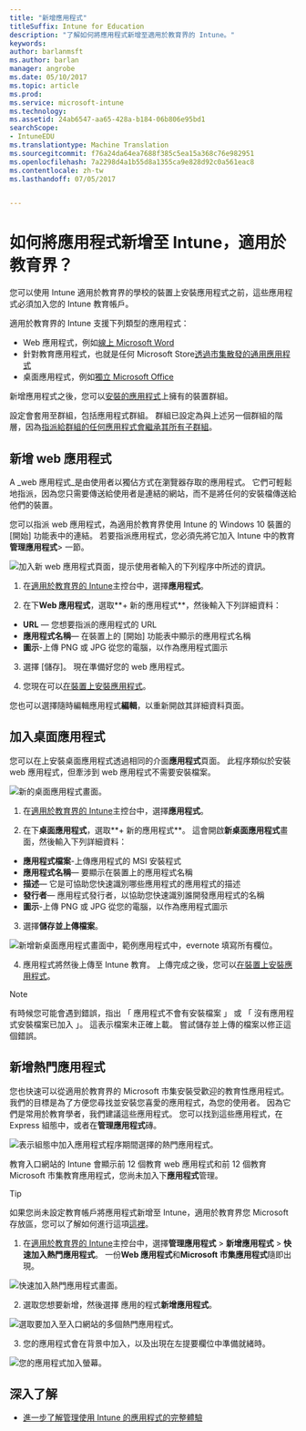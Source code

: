 ```yaml
---
title: "新增應用程式"
titleSuffix: Intune for Education
description: "了解如何將應用程式新增至適用於教育界的 Intune。"
keywords: 
author: barlanmsft
ms.author: barlan
manager: angrobe
ms.date: 05/10/2017
ms.topic: article
ms.prod: 
ms.service: microsoft-intune
ms.technology: 
ms.assetid: 24ab6547-aa65-428a-b184-06b806e95bd1
searchScope:
- IntuneEDU
ms.translationtype: Machine Translation
ms.sourcegitcommit: f76a24da64ea7688f385c5ea15a368c76e982951
ms.openlocfilehash: 7a2298d4a1b55d8a1355ca9e828d92c0a561eac8
ms.contentlocale: zh-tw
ms.lasthandoff: 07/05/2017


---
```


# <a name="how-do-i-add-apps-to-intune-for-education"></a>如何將應用程式新增至 Intune，適用於教育界？

您可以使用 Intune 適用於教育界的學校的裝置上安裝應用程式之前，這些應用程式必須加入您的 Intune 教育帳戶。

適用於教育界的 Intune 支援下列類型的應用程式：
- Web 應用程式，例如[線上 Microsoft Word](https://office.live.com/start/Word.aspx)
- 針對教育應用程式，也就是任何 Microsoft Store[透過市集散發的通用應用程式](https://technet.microsoft.com/itpro/windows/manage/apps-in-windows-store-for-business)
- 桌面應用程式，例如[獨立 Microsoft Office](https://products.office.com/products)

新增應用程式之後，您可以[安裝的應用程式](install-apps.md)上擁有的裝置群組。

設定會套用至群組，包括應用程式群組。 群組已設定為與上述另一個群組的階層，因為[指派給群組的任何應用程式會繼承其所有子群組](settings-inheritance.md)。

## <a name="add-web-apps"></a>新增 web 應用程式

A _web 應用程式_是由使用者以獨佔方式在瀏覽器存取的應用程式。 它們可輕鬆地指派，因為您只需要傳送給使用者是連結的網站，而不是將任何的安裝檔傳送給他們的裝置。

您可以指派 web 應用程式，為適用於教育界使用 Intune 的 Windows 10 裝置的 [開始] 功能表中的連結。 若要指派應用程式，您必須先將它加入 Intune 中的教育**管理應用程式**> 一節。

  ![加入新 web 應用程式頁面，提示使用者輸入的下列程序中所述的資訊。](./media/apps-001-add-webapp.png)

1. 在[適用於教育界的 Intune](https://intuneeducation.portal.azure.com)主控台中，選擇**應用程式**。

2. 在下**Web 應用程式**，選取**+ 新的應用程式**，然後輸入下列詳細資料：
 * **URL** — 您想要指派的應用程式的 URL
 * **應用程式名稱**— 在裝置上的 [開始] 功能表中顯示的應用程式名稱
 * **圖示**-上傳 PNG 或 JPG 從您的電腦，以作為應用程式圖示

3. 選擇 [儲存]。 現在準備好您的 web 應用程式。

4. 您現在可以[在裝置上安裝應用程式](install-apps.md)。

您也可以選擇隨時編輯應用程式**編輯**，以重新開啟其詳細資料頁面。

## <a name="add-desktop-apps"></a>加入桌面應用程式

您可以在上安裝桌面應用程式透過相同的介面**應用程式**頁面。 此程序類似於安裝 web 應用程式，但牽涉到 web 應用程式不需要安裝檔案。

![新的桌面應用程式畫面。](./media/apps-003-add-desktop-app.png)

1. 在[適用於教育界的 Intune](https://intuneeducation.portal.azure.com)主控台中，選擇**應用程式**。

2. 在下**桌面應用程式**，選取**+ 新的應用程式**。 這會開啟**新桌面應用程式**畫面，然後輸入下列詳細資料：
 * **應用程式檔案**-上傳應用程式的 MSI 安裝程式
 * **應用程式名稱**— 要顯示在裝置上的應用程式名稱
 * **描述**— 它是可協助您快速識別哪些應用程式的應用程式的描述
 * **發行者**— 應用程式發行者，以協助您快速識別誰開發應用程式的名稱
 * **圖示**-上傳 PNG 或 JPG 從您的電腦，以作為應用程式圖示

3. 選擇**儲存並上傳檔案**。

  ![新增新桌面應用程式畫面中，範例應用程式中，evernote 填寫所有欄位。](./media/apps-004-filled-out-desktop-app.png)

4. 應用程式將然後上傳至 Intune 教育。 上傳完成之後，您可以[在裝置上安裝應用程式](install-apps.md)。

> [!NOTE]
> 有時候您可能會遇到錯誤，指出 「 應用程式不會有安裝檔案 」 或 「 沒有應用程式安裝檔案已加入 」。 這表示檔案未正確上載。 嘗試儲存並上傳的檔案以修正這個錯誤。

## <a name="add-popular-apps"></a>新增熱門應用程式

您也快速可以從適用於教育界的 Microsoft 市集安裝受歡迎的教育性應用程式。 我們的目標是為了方便您尋找並安裝您喜愛的應用程式，為您的使用者。 因為它們是常用於教育學者，我們建議這些應用程式。 您可以找到這些應用程式，在 Express 組態中，或者在**管理應用程式**磚。

  ![表示組態中加入應用程式程序期間選擇的熱門應用程式。](./media/apps-005-popular-apps.png)

教育入口網站的 Intune 會顯示前 12 個教育 web 應用程式和前 12 個教育 Microsoft 市集教育應用程式，您尚未加入下**應用程式**管理。

> [!TIP]
> 如果您尚未設定教育帳戶將應用程式新增至 Intune，適用於教育界您 Microsoft 存放區，您可以了解如何進行這項[這裡](acquire-store-apps.md)。

1. 在[適用於教育界的 Intune](https://intuneeducation.portal.azure.com)主控台中，選擇**管理應用程式** > **新增應用程式** > **快速加入熱門應用程式**。 一份**Web 應用程式**和**Microsoft 市集應用程式**隨即出現。

  ![快速加入熱門應用程式畫面。](./media/apps-006-add-popular-apps.png)

2. 選取您想要新增，然後選擇 應用的程式**新增應用程式**。

  ![選取要加入至入口網站的多個熱門應用程式。](./media/apps-007-select-multiple-popular-apps.png)

3. 您的應用程式會在背景中加入，以及出現在左提要欄位中準備就緒時。

  ![您的應用程式加入螢幕。](./media/apps-008-your-popular-apps-are-being-added.png)

## <a name="find-out-more"></a>深入了解

- [進一步了解管理使用 Intune 的應用程式的完整體驗](https://docs.microsoft.com/intune/deploy-use/add-apps)

